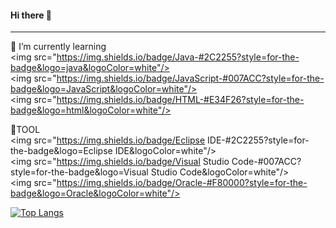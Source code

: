 #### Hi there 👋
---
🌱 I’m currently learning<br>
<img src="https://img.shields.io/badge/Java-#2C2255?style=for-the-badge&logo=java&logoColor=white"/>
<img src="https://img.shields.io/badge/JavaScript-#007ACC?style=for-the-badge&logo=JavaScript&logoColor=white"/>
<img src="https://img.shields.io/badge/HTML-#E34F26?style=for-the-badge&logo=html&logoColor=white"/>

🔨TOOL<br>
<img src="https://img.shields.io/badge/Eclipse IDE-#2C2255?style=for-the-badge&logo=Eclipse IDE&logoColor=white"/>
<img src="https://img.shields.io/badge/Visual Studio Code-#007ACC?style=for-the-badge&logo=Visual Studio Code&logoColor=white"/>
<img src="https://img.shields.io/badge/Oracle-#F80000?style=for-the-badge&logo=Oracle&logoColor=white"/>



[![Top Langs](https://github-readme-stats.vercel.app/api/top-langs/?username=potatoy1&layout=compact)](https://github.com/potatoy1/github-readme-stats)

